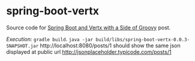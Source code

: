 spring-boot-vertx
=================

Source code for [Spring Boot and Vertx with a Side of Groovy](http://nerdronix.blogspot.com/2016/03/spring-boot-and-vertx-with-side-of.html) post.

*Execution:*
`gradle build`.
`java -jar build/libs/spring-boot-vertx-0.0.3-SNAPSHOT.jar`
http://localhost:8080/posts/1 should show the same json displayed at public url http://jsonplaceholder.typicode.com/posts/1
